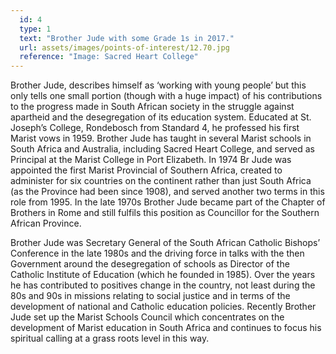 ```yaml
---
  id: 4
  type: 1
  text: "Brother Jude with some Grade 1s in 2017."
  url: assets/images/points-of-interest/12.70.jpg
  reference: "Image: Sacred Heart College"
---
```

Brother Jude, describes himself as ‘working with young people’ but this only tells one small portion (though with a huge impact) of his contributions to the progress made in South African society in the struggle against apartheid and the desegregation of its education system. Educated at St. Joseph’s College, Rondebosch from Standard 4, he professed his first Marist vows in 1959. Brother Jude has taught in several Marist schools in South Africa and Australia, including Sacred Heart College, and served as Principal at the Marist College in Port Elizabeth. In 1974 Br Jude was appointed the first Marist Provincial of Southern Africa, created to administer for six countries on the continent rather than just South Africa (as the Province had been since 1908), and served another two terms in this role from 1995. In the late 1970s Brother Jude became part of the Chapter of Brothers in Rome and still fulfils this position as Councillor for the Southern African Province. 

Brother Jude was Secretary General of the South African Catholic Bishops’ Conference in the late 1980s and the driving force in talks with the then Government around the desegregation of schools as Director of the Catholic Institute of Education (which he founded in 1985). Over the years he has contributed to positives change in the country, not least during the 80s and 90s in missions relating to social justice and in terms of the development of national and Catholic education policies. Recently Brother Jude set up the Marist Schools Council which concentrates on the development of Marist education in South Africa and continues to focus his spiritual calling at a grass roots level in this way.
